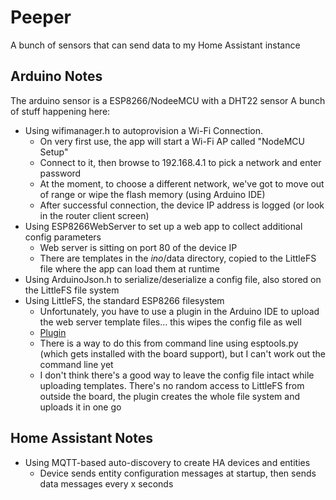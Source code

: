 # Peeper
A bunch of sensors that can send data to my Home Assistant instance
## Arduino Notes
The arduino sensor is a ESP8266/NodeeMCU with a DHT22 sensor
A bunch of stuff happening here:
- Using wifimanager.h to autoprovision a Wi-Fi Connection.
  - On very first use, the app will start a Wi-Fi AP called "NodeMCU Setup"
  - Connect to it, then browse to 192.168.4.1 to pick a network and enter password
  - At the moment, to choose a different network, we've got to move out of range or wipe the flash memory (using Arduino IDE)
  - After successful connection, the device IP address is logged (or look in the router client screen)
- Using ESP8266WebServer to set up a web app to collect additional config parameters
  - Web server is sitting on port 80 of the device IP
  - There are templates in the _ino_/data directory, copied to the LittleFS file where the app can load them at runtime
- Using ArduinoJson.h to serialize/deserialize a config file, also stored on the LittleFS file system
- Using LittleFS, the standard ESP8266 filesystem
  - Unfortunately, you have to use a plugin in the Arduino IDE to upload the web server template files... this wipes the config file as well
  - [Plugin](https://github.com/earlephilhower/arduino-esp8266littlefs-plugin)
  - There is a way to do this from command line using esptools.py (which gets installed with the board support), but I can't work out the command line yet
  - I don't think there's a good way to leave the config file intact while uploading templates. There's no random access to LittleFS from outside the board, the plugin creates the whole file system and uploads it in one go

## Home Assistant Notes
- Using MQTT-based auto-discovery to create HA devices and entities
  - Device sends entity configuration messages at startup, then sends data messages every x seconds
